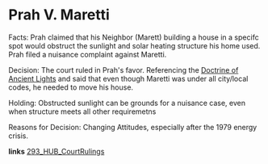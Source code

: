 # Prah V. Maretti

Facts: Prah claimed that his Neighbor (Marett) building a house in a specifc spot would obstruct the sunlight and solar heating structure his home used. Prah filed a nuisance complaint against Maretti. 

Decision: The court ruled in Prah's favor. Referencing the [ Doctrine of Ancient Lights](67_Evolution_of_Doctrine_of_Ancient_Lights.md) and said that even though Maretti was under all city/local codes, he needed to move his house. 

Holding: Obstructed sunlight can be grounds for a nuisance case, even when structure meets all other requiremetns

Reasons for Decision: Changing Attitudes, especially after the 1979 energy crisis. 


**links**
[293_HUB_CourtRulings](293_HUB_CourtRulings.md)



